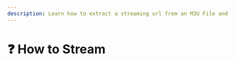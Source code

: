 ```yaml
---
description: Learn how to extract a streaming url from an M3U File and play music from it.
---
```


# ❓ How to Stream

